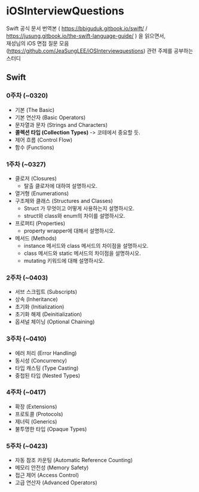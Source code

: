 # iOSInterviewQuestions

Swift 공식 문서 번역본 ( https://bbiguduk.gitbook.io/swift/   /   https://jusung.gitbook.io/the-swift-language-guide/ ) 을 읽으면서,  
재성님의 iOS 면접 질문 모음 (https://github.com/JeaSungLEE/iOSInterviewquestions) 관련 주제를 공부하는 스터디


## Swift

### 0주차 (~0320)

- 기본 (The Basic)
- 기본 연산자 (Basic Operators)
- 문자열과 문자 (Strings and Characters)
- **콜렉션 타입 (Collection Types)** -> 코테에서 중요할 듯.
- 제어 흐름 (Control Flow)
- 함수 (Functions)

### 1주차 (~0327)

- 클로저 (Closures)
  - 탈출 클로저에 대하여 설명하시오.
- 열거형 (Enumerations)
- 구조체와 클래스 (Structures and Classes)
  - Struct 가 무엇이고 어떻게 사용하는지 설명하시오.
  - struct와 class와 enum의 차이를 설명하시오. 
- 프로퍼티 (Properties)
  - property wrapper에 대해서 설명하시오.
- 메서드 (Methods)
  - instance 메서드와 class 메서드의 차이점을 설명하시오.
  - class 메서드와 static 메서드의 차이점을 설명하시오.
  - mutating 키워드에 대해 설명하시오.


### 2주차 (~0403)
- 서브 스크립트 (Subscripts)
- 상속 (Inheritance)
- 초기화 (Initialization)
- 초기화 해제 (Deinitialization)
- 옵셔널 체이닝 (Optional Chaining)


### 3주차 (~0410)
- 에러 처리 (Error Handling)
- 동시성 (Concurrency)
- 타입 캐스팅 (Type Casting)
- 중첩된 타입 (Nested Types)


### 4주차 (~0417)
- 확장 (Extensions)
- 프로토콜 (Protocols)
- 제너릭 (Generics)
- 불투명한 타입 (Opaque Types)


### 5주차 (~0423)
- 자동 참조 카운팅 (Automatic Reference Counting)
- 메모리 안전성 (Memory Safety)
- 접근 제어 (Access Control)
- 고급 연산자 (Advanced Operators)
